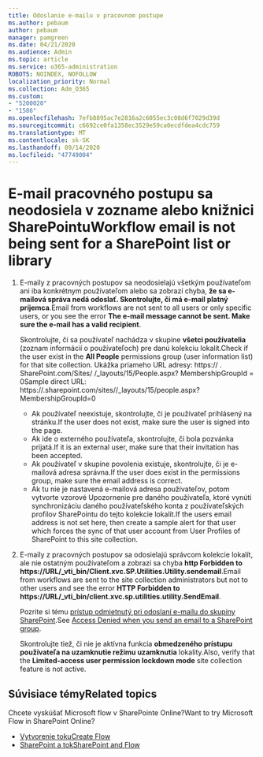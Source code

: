 ```yaml
---
title: Odoslanie e-mailu v pracovnom postupe
ms.author: pebaum
author: pebaum
manager: pamgreen
ms.date: 04/21/2020
ms.audience: Admin
ms.topic: article
ms.service: o365-administration
ROBOTS: NOINDEX, NOFOLLOW
localization_priority: Normal
ms.collection: Adm_O365
ms.custom:
- "5200020"
- "1586"
ms.openlocfilehash: 7efb8895ac7e2816a2c6055ec3c08d6f7029d39d
ms.sourcegitcommit: c6692ce0fa1358ec3529e59ca0ecdfdea4cdc759
ms.translationtype: MT
ms.contentlocale: sk-SK
ms.lasthandoff: 09/14/2020
ms.locfileid: "47749004"
---
```

# <a name="workflow-email-is-not-being-sent-for-a-sharepoint-list-or-library"></a><span data-ttu-id="36d17-102">E-mail pracovného postupu sa neodosiela v zozname alebo knižnici SharePointu</span><span class="sxs-lookup"><span data-stu-id="36d17-102">Workflow email is not being sent for a SharePoint list or library</span></span>

1. <span data-ttu-id="36d17-103">E-maily z pracovných postupov sa neodosielajú všetkým používateľom ani iba konkrétnym používateľom alebo sa zobrazí chyba, **že sa e-mailová správa nedá odoslať. Skontrolujte, či má e-mail platný príjemca**.</span><span class="sxs-lookup"><span data-stu-id="36d17-103">Email from workflows are not sent to all users or only specific users, or you see the error **The e-mail message cannot be sent. Make sure the e-mail has a valid recipient**.</span></span>

    <span data-ttu-id="36d17-104">Skontrolujte, či sa používateľ nachádza v skupine **všetci používatelia** (zoznam informácií o používateľoch) pre danú kolekciu lokalít.</span><span class="sxs-lookup"><span data-stu-id="36d17-104">Check if the user exist in the **All People** permissions group (user information list) for that site collection.</span></span>  <span data-ttu-id="36d17-105">Ukážka priameho URL adresy: https:// <tenant> . SharePoint.com/Sites/ <sitename> /_layouts/15/People.aspx? MembershipGroupId = 0</span><span class="sxs-lookup"><span data-stu-id="36d17-105">Sample direct URL: https://<tenant>.sharepoint.com/sites/<sitename>/_layouts/15/people.aspx?MembershipGroupId=0</span></span>

    - <span data-ttu-id="36d17-106">Ak používateľ neexistuje, skontrolujte, či je používateľ prihlásený na stránku.</span><span class="sxs-lookup"><span data-stu-id="36d17-106">If the user does not exist, make sure the user is signed into the page.</span></span> 
    - <span data-ttu-id="36d17-107">Ak ide o externého používateľa, skontrolujte, či bola pozvánka prijatá.</span><span class="sxs-lookup"><span data-stu-id="36d17-107">If it is an external user, make sure that their invitation has been accepted.</span></span>
    - <span data-ttu-id="36d17-108">Ak používateľ v skupine povolenia existuje, skontrolujte, či je e-mailová adresa správna.</span><span class="sxs-lookup"><span data-stu-id="36d17-108">If the user does exist in the permissions group, make sure the email address is correct.</span></span>
    - <span data-ttu-id="36d17-109">Ak tu nie je nastavená e-mailová adresa používateľov, potom vytvorte vzorové Upozornenie pre daného používateľa, ktoré vynúti synchronizáciu daného používateľského konta z používateľských profilov SharePointu do tejto kolekcie lokalít.</span><span class="sxs-lookup"><span data-stu-id="36d17-109">If the users email address is not set here, then create a sample alert for that user which forces the sync of that user account from User Profiles of SharePoint to this site collection.</span></span>
 
2. <span data-ttu-id="36d17-110">E-maily z pracovných postupov sa odosielajú správcom kolekcie lokalít, ale nie ostatným používateľom a zobrazí sa chyba **http Forbidden to <span>https:</span>//URL/_vti_bin/Client.xvc.SP.Utilities.Utility.sendemail**.</span><span class="sxs-lookup"><span data-stu-id="36d17-110">Email from workflows are sent to the site collection administrators but not to other users and see the error **HTTP Forbidden to <span>https:</span>//URL/_vti_bin/client.xvc.sp.utilities.utility.SendEmail**.</span></span>
 

    <span data-ttu-id="36d17-111">Pozrite si tému [prístup odmietnutý pri odoslaní e-mailu do skupiny SharePoint](https://docs.microsoft.com/sharepoint/support/sharing-and-permissions/access-denied-when-send-an-email-to-groups).</span><span class="sxs-lookup"><span data-stu-id="36d17-111">See [Access Denied when you send an email to a SharePoint group](https://docs.microsoft.com/sharepoint/support/sharing-and-permissions/access-denied-when-send-an-email-to-groups).</span></span>

    <span data-ttu-id="36d17-112">Skontrolujte tiež, či nie je aktívna funkcia **obmedzeného prístupu používateľa na uzamknutie režimu uzamknutia** lokality.</span><span class="sxs-lookup"><span data-stu-id="36d17-112">Also, verify that the **Limited-access user permission lockdown mode** site collection feature is not active.</span></span>


## <a name="related-topics"></a><span data-ttu-id="36d17-113">Súvisiace témy</span><span class="sxs-lookup"><span data-stu-id="36d17-113">Related topics</span></span>
<span data-ttu-id="36d17-114">Chcete vyskúšať Microsoft flow v SharePointe Online?</span><span class="sxs-lookup"><span data-stu-id="36d17-114">Want to try Microsoft Flow in SharePoint Online?</span></span>
- [<span data-ttu-id="36d17-115">Vytvorenie toku</span><span class="sxs-lookup"><span data-stu-id="36d17-115">Create Flow</span></span>](https://support.office.com/article/Create-a-flow-for-a-list-or-library-in-SharePoint-Online-or-OneDrive-for-Business-a9c3e03b-0654-46af-a254-20252e580d01) 
- [<span data-ttu-id="36d17-116">SharePoint a tok</span><span class="sxs-lookup"><span data-stu-id="36d17-116">SharePoint and Flow</span></span>](https://flow.microsoft.com/blog/sharepoint-and-flow/) 


